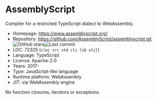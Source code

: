 # AssemblyScript

Compiler for a restricted TypeScript dialect to WebAssembly.

* Homepage:         https://www.assemblyscript.org/
* Repository:       https://github.com/AssemblyScript/assemblyscript.git <img src="https://img.shields.io/github/stars/AssemblyScript/assemblyscript?label=&style=flat-square" alt="GitHub stars" title="GitHub stars"><img src="https://img.shields.io/github/last-commit/AssemblyScript/assemblyscript?label=&style=flat-square" alt="Last commit" title="Last commit">
* LOC:              72325 (`cloc src std cli lib util`)
* Language:         TypeScript
* License:          Apache-2.0
* Years:            2017-
* Type:             JavaScript-like language
* Runtime platform: WebAssembly
* JIT:              via WebAssembly engine

No function closures, iterators or exceptions.
